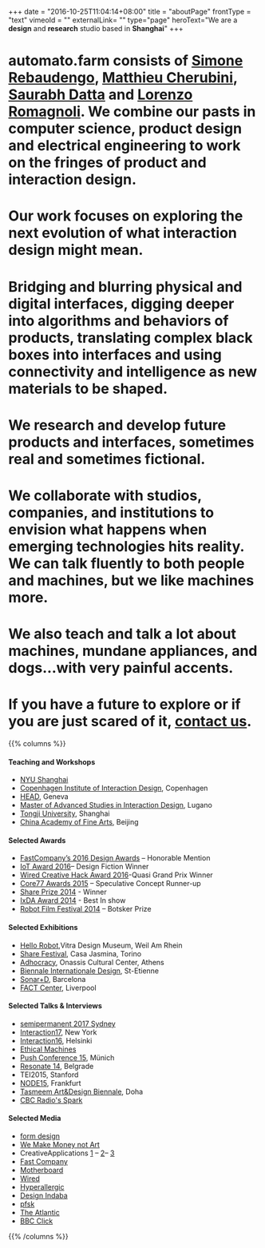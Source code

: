 +++
date = "2016-10-25T11:04:14+08:00"
title = "aboutPage"
frontType = "text"
vimeoId = ""
externalLink= ""
type="page"
heroText="We are a **design** and **research** studio based in **Shanghai**"
+++

# automato.farm consists of [Simone Rebaudengo](http://simonerebaudengo.com), [Matthieu Cherubini](http://mchrbn.net/), [Saurabh Datta](http://www.dattasaurabh.com) and [Lorenzo Romagnoli](http://lorenzoromagnoli.me/). We combine our pasts in computer science, product design and electrical engineering to work on the fringes of product and interaction design.

# Our work focuses on exploring the next evolution of what interaction design might mean.
# Bridging and blurring physical and digital interfaces, digging deeper into algorithms and behaviors of products, translating complex black boxes into interfaces and using connectivity and intelligence as new materials to be shaped.

# We research and develop future products and interfaces, sometimes real and sometimes fictional.
# We collaborate with studios, companies, and institutions to envision what happens when emerging technologies hits reality. We can talk fluently to both people and machines, but we like machines more.
# We also teach and talk a lot about machines, mundane appliances, and dogs…with very painful accents.

# If you have a future to explore or if you are just scared of it, [contact us](mailto:hi@automato.farm).

<!-- {{<image img="WechatScreenshot.jpg">}} -->

{{% columns %}}

#### Teaching and Workshops
- [NYU Shanghai](#)
- [Copenhagen Institute of Interaction Design](http://ciid.dk/), Copenhagen
- [HEAD](https://www.hesge.ch/head/en), Geneva
- [Master of Advanced Studies in Interaction Design](https://www.maind.supsi.ch/), Lugano
- [Tongji University](http://tjdi.tongji.edu.cn/?lang=en), Shanghai
- [China Academy of Fine Arts](http://www.cafa.edu.cn/), Beijing

#### Selected Awards
- [FastCompany’s 2016 Design Awards](https://www.fastcodesign.com/product/politics-of-power) – Honorable Mention
- [IoT Award 2016](http://www.postscapes.com/2015-16/top-design-fiction-project/)– Design Fiction Winner
- [Wired Creative Hack Award 2016](http://hack.wired.jp/en/winners/)-Quasi Grand Prix Winner
- [Core77 Awards 2015](http://www.core77.com/posts/36960/) – Speculative Concept Runner-up
- [Share Prize 2014](http://www.toshare.it/tshr/share-prize/?lang=en) - Winner
- [IxDA Award 2014](http://awards.ixda.org/entry/2014/addicted-products) - Best In show
- [Robot Film Festival 2014](http://robotfilmfestival.com/2014films/) – Botsker Prize

#### Selected Exhibitions
- [Hello Robot](http://www.design-museum.de/en/exhibitions/detailpages/hello-robot-design-between-human-and-machine.html),Vitra Design Museum, Weil Am Rhein
- [Share Festival](http://www.toshare.it/), Casa Jasmina, Torino
- [Adhocracy](http://adhocracy.athens.sgt.gr/), Onassis Cultural Center, Athens
- [Biennale Internationale Design](http://www.biennale-design.com/saint-etienne/2017/fr/home/), St-Etienne
- [Sonar+D](https://sonarplusd.com/), Barcelona
- [FACT Center](http://www.fact.co.uk/), Liverpool

#### Selected Talks & Interviews
- [semipermanent 2017 Sydney](#)
- [Interaction17](http://interaction17.ixda.org/), New York
- [Interaction16](http://interaction16.ixda.org/), Helsinki
- [Ethical Machines](http://ethicalmachines.com/)
- [Push Conference 15](http://push-conference.com/2015/), Münich
- [Resonate 14](http://resonate.io/2014/), Belgrade
- TEI2015, Stanford
- [NODE15](http://node15.vvvv.org/), Frankfurt
- [Tasmeem Art&Design Biennale](http://www.tasmeemdoha.com/), Doha
- [CBC Radio's Spark](http://www.cbc.ca/radio/spark/spark-248-1.2848222/brad-the-toaster-1.2848225)

#### Selected Media
- [form design](http://form.de/en/magazine/form268/filter)
- [We Make Money not Art](http://we-make-money-not-art.com/house-guests-where-even-plugs-and-bread-crumbs-have-a-mind-of-their-own/)
- CreativeApplications [1](http://www.creativeapplications.net/objects/politics-of-power-products-with-embedded-ideologies/) – [2](http://www.creativeapplications.net/objects/ethical-things-the-mundane-the-insignificant-and-the-smart-things)– [3](http://www.creativeapplications.net/processing/conditional_lover-a-physical-bot-that-automates-your-tinder/)
- [Fast Company](http://www.fastcodesign.com/3056806/innovation-by-design/the-ideologies-hidden-in-your-gadgets-visualized-with-power-strips)
- [Motherboard](http://motherboard.vice.com/read/a-fat-man-and-a-skinny-man-are-in-a-room-who-does-the-robot-choose)
- [Wired](http://www.wired.com/2015/08/robot-better-tinder/)
- [Hyperallergic](http://hyperallergic.com/182595/the-dystopian-possibilities-of-a-drawing-machine/)
- [Design Indaba](http://www.designindaba.com/articles/creative-work/ethical-things-look-morality-smart-devices)
- [pfsk](http://www.psfk.com/2015/03/ethical-things-ethical-fan-moral-decisions-technology-ai.html)
- [The Atlantic](http://www.theatlantic.com/technology/archive/2013/09/if-this-toaster-could-talk/279276/)
- [BBC Click](http://news.bbc.co.uk/2/hi/programmes/click_online/9714635.stm)

{{% /columns %}}
